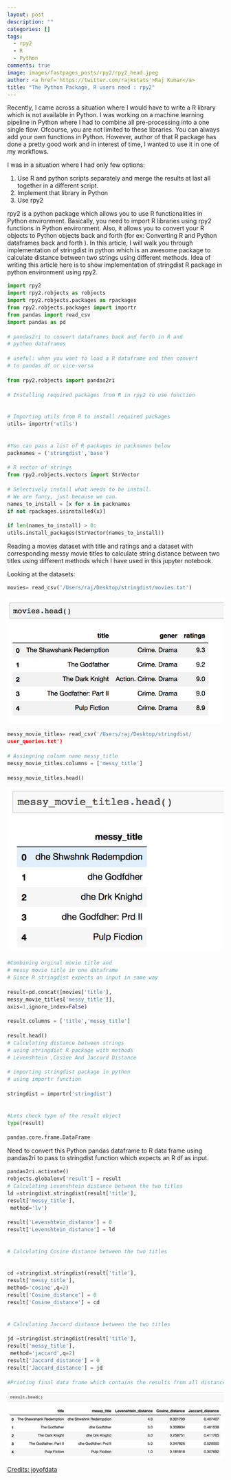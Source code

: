 ```yaml
---
layout: post
description: ""
categories: []
tags: 
  - rpy2
  - R
  - Python
comments: true
image: images/fastpages_posts/rpy2/rpy2_head.jpeg 
author: <a href='https://twitter.com/rajkstats'>Raj Kumar</a>
title: "The Python Package, R users need : rpy2"
---
```


Recently, I came across a situation where I would have to write a R library
which is not available in Python. I was working on a machine learning pipeline
in Python where I had to combine all pre-processing into a one single flow.
Ofcourse, you are not limited to these libraries. You can always add your own
functions in Python. However, author of that R package has done a pretty good
work and in interest of time, I wanted to use it in one of my workflows.


I was in a situation where I had only few options:

1. Use R and python scripts separately and merge the results at last all
   together in a different script.
2. Implement that library in Python
3. Use rpy2

rpy2 is a python package which allows you to use R functionalities in Python
environment. Basically, you need to import R libraries using rpy2 functions in
Python environment. Also, it allows you to convert your R objects to Python
objects back and forth (for ex: Converting R and Python dataframes back and
forth ). In this article, I will walk you through implementation of
stringdist in python which is an awesome package to calculate distance between
two strings using different methods. Idea of writing this article here is to
show implementation of stringdist R package in python environment using rpy2.

```python
import rpy2
import rpy2.robjects as robjects
import rpy2.robjects.packages as rpackages
from rpy2.robjects.packages import importr
from pandas import read_csv
import pandas as pd

# pandas2ri to convert dataframes back and forth in R and
# python dataframes

# useful: when you want to load a R dataframe and then convert
# to pandas df or vice-versa

from rpy2.robjects import pandas2ri

# Installing required packages from R in rpy2 to use function


# Importing utils from R to install required packages
utils= importr('utils')


#You can pass a list of R packages in packnames below
packnames = ('stringdist','base')

# R vector of strings
from rpy2.robjects.vectors import StrVector

# Selectively install what needs to be install.
# We are fancy, just because we can.
names_to_install = [x for x in packnames
if not rpackages.isinstalled(x)]

if len(names_to_install) > 0:
utils.install_packages(StrVector(names_to_install))

```

Reading a movies dataset with title and ratings and a dataset with corresponding
messy movie titles to calculate string distance between two titles using
different methods which I have used in this jupyter notebook.

Looking at the datasets:

```python
movies= read_csv('/Users/raj/Desktop/stringdist/movies.txt')
```

![png](https://raw.githubusercontent.com/rajkstats/rajkstats.rbind.io/master/static/post/2018-04-24-rpy2_files/figure-html/img1.png)


```python
messy_movie_titles= read_csv('/Users/raj/Desktop/stringdist/
user_queries.txt')

# Assingning column name messy_title
messy_movie_titles.columns = ['messy_title']

messy_movie_titles.head()
```

![png](https://raw.githubusercontent.com/rajkstats/rajkstats.rbind.io/master/static/post/2018-04-24-rpy2_files/figure-html/img2.png)


```python
#Combining orginal movie title and
# messy movie title in one dataframe
# Since R stringdist expects an input in same way

result=pd.concat([movies['title'],
messy_movie_titles['messy_title']],
axis=1,ignore_index=False)

result.columns = ['title','messy_title']

result.head()
# Calculating distance between strings
# using stringdist R package with methods
# Levenshtein ,Cosine And Jaccard Distance

# importing stringdist package in python
# using importr function

stringdist = importr('stringdist')


#Lets check type of the result object
type(result)

pandas.core.frame.DataFrame

```

Need to convert this Python pandas dataframe to R data frame using pandas2ri to
pass to stringdist function which expects an R df as input.


```python
pandas2ri.activate()
robjects.globalenv['result'] = result
# Calculating Levenshtein distance between the two titles
ld =stringdist.stringdist(result['title'],
result['messy_title'],
 method='lv')

result['Levenshtein_distance'] = 0
result['Levenshtein_distance'] = ld


# Calculating Cosine distance between the two titles


cd =stringdist.stringdist(result['title'],
result['messy_title'],
method='cosine',q=2)
result['Cosine_distance'] = 0
result['Cosine_distance'] = cd


# Calculating Jaccard distance between the two titles

jd =stringdist.stringdist(result['title'],
result['messy_title'],
 method='jaccard',q=2)
result['Jaccard_distance'] = 0
result['Jaccard_distance'] = jd

#Printing final data frame which contains the results from all distances
```

![png](https://raw.githubusercontent.com/rajkstats/rajkstats.rbind.io/master/static/post/2018-04-24-rpy2_files/figure-html/img3.png)

[Credits: joyofdata](https://www.joyofdata.de/blog/comparison-of-string-distance-algorithms/)
